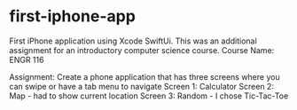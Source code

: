 # first-iphone-app
First iPhone application using Xcode SwiftUi. This was an additional assignment for an introductory computer science course.
Course Name: ENGR 116

Assignment: Create a phone application that has three screens where you can swipe or have a tab menu to navigate
Screen 1: Calculator
Screen 2: Map - had to show current location 
Screen 3: Random - I chose Tic-Tac-Toe
